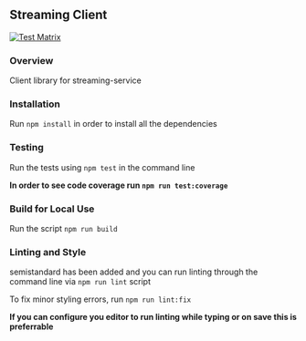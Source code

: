 ## Streaming Client
[![Test Matrix](https://github.com/purecloudlabs/genesys-cloud-streaming-client/actions/workflows/matrix.yml/badge.svg)](https://github.com/purecloudlabs/genesys-cloud-streaming-client/actions/workflows/matrix.yml)

### Overview
Client library for streaming-service

### Installation
Run `npm install` in order to install all the dependencies

### Testing
Run the tests using `npm test` in the command line

**In order to see code coverage run `npm run test:coverage`**

### Build for Local Use
Run the script `npm run build`

### Linting and Style
semistandard has been added and you can run linting through the command line via `npm run lint` script

To fix minor styling errors, run `npm run lint:fix`

**If you can configure you editor to run linting while typing or on save this is preferrable**
